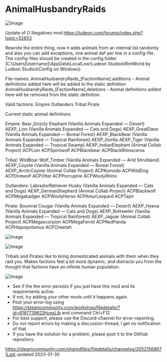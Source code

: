 # AnimalHusbandryRaids

![Image](https://i.imgur.com/buuPQel.png)

Update of O Negatives mod
https://ludeon.com/forums/index.php?topic=32653

Rewrote the entire thing, now it adds animals from an internal list randomly and also you can add exceptions, one animal def per line in a config-file.
The config-files should be created in the config folder (C:\Users\[Username]\AppData\LocalLow\Ludeon Studios\RimWorld by Ludeon Studios\Config on Windows)

File-names:
AnimalHusbandryRaids_[FactionName].additions - Animal definitions added here will be added to the static definition
AnimalHusbandryRaids_[FactionName].deletions - Animal definitions added here will be removed from the static definition

Valid factions:
Empire
Outlanders
Tribal
Pirate

Current static animal definitions

Empire:
Bear_Grizzly
Elephant
(Vanilla Animals Expanded — Desert)
AEXP_Lion
(Vanilla Animals Expanded — Cats and Dogs)
AEXP_GreatDane
(Vanilla Animals Expanded — Boreal Forest)
AEXP_BlackBear
(Vanilla Animals Expanded — Tropical Rainforest)
AEXP_Gorilla
AEXP_Tiger
(Vanilla Animals Expanded — Tropical Swamp)
AEXP_IndianElephant	
(Animal Collab Project)
ACPLion
ACPSpiritwolf
ACPBlackbear
ACPBlackRhinoceros

Tribal:
WildBoar
Wolf_Timber
(Vanilla Animals Expanded — Arid Shrubland)
AEXP_Coyote
(Vanilla Animals Expanded — Boreal Forest)
AEXP_ArcticCoyote
(Animal Collab Project)
ACPKomodo
ACPWildDog
ACPDirewolf
ACPOtter
ACPPorcupine
ACPWoolyRhino

Outlanders:
LabradorRetriever
Husky
(Vanilla Animals Expanded — Cats and Dogs)
AEXP_GermanShepherd
(Animal Collab Project)
ACPBlackwolf
ACPMegabadger
ACPWoolyHorse
ACPAmurLeopard
ACPTapir

Pirate:
Boomrat
Cougar
(Vanilla Animals Expanded — Desert)
AEXP_Hyena
(Vanilla Animals Expanded — Cats and Dogs)
AEXP_Rottweiler
(Vanilla Animals Expanded — Tropical Rainforest)
AEXP_Jaguar
(Animal Collab Project)
ACPMegascorpion
ACPMegaFerret
ACPRedPanda
ACPHippopotamus
ACPCheetah

![Image](https://i.imgur.com/pufA0kM.png)

	
![Image](https://i.imgur.com/Z4GOv8H.png)


Tribals and Pirates like to bring domesticated animals with them when they raid you.
Makes factions feel a bit more dynamic, and distracts you from the thought that factions have an infinite human population.


![Image](https://i.imgur.com/PwoNOj4.png)



-  See if the the error persists if you just have this mod and its requirements active.
-  If not, try adding your other mods until it happens again.
-  Post your error-log using https://steamcommunity.com/workshop/filedetails/?id=818773962]HugsLib and command Ctrl+F12
-  For best support, please use the Discord-channel for error-reporting.
-  Do not report errors by making a discussion-thread, I get no notification of that.
-  If you have the solution for a problem, please post it to the GitHub repository.




https://steamcommunity.com/sharedfiles/filedetails/changelog/2052156867]Last updated 2023-01-30
